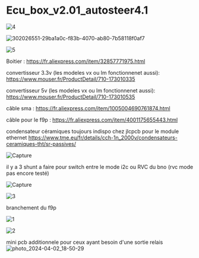 # Ecu_box_v2.01_autosteer4.1

![4](https://github.com/buched/Ecu_box_v2.01_autosteer4.1_ecu/assets/32975584/601ceffb-bad0-4ff2-9267-419880f9cd88)

![302026551-29ba1a0c-f83b-4070-ab80-7b58118f0af7](https://github.com/buched/Ecu_box_v2.01_autosteer4.1_ecu/assets/32975584/be61849b-fca7-4b01-ab53-0c47f7aac068)

![5](https://github.com/buched/Ecu_box_v2.01_autosteer4.1_ecu/assets/32975584/57078d6c-7eee-4add-a4e4-118112b89bd6)

Boitier :
https://fr.aliexpress.com/item/32857771975.html

convertisseur 3.3v (les modeles vx ou lm fonctionnenet aussi): 
https://www.mouser.fr/ProductDetail/710-173010335

convertisseur 5v (les modeles vx ou lm fonctionnenet aussi): 
https://www.mouser.fr/ProductDetail/710-173010535

câble sma :
https://fr.aliexpress.com/item/1005004690761874.html

câble pour le f9p :
https://fr.aliexpress.com/item/4001175655443.html

condensateur céramiques toujours indispo chez jlcpcb pour le module ethernet 
https://www.tme.eu/fr/details/cch-1n_2000v/condensateurs-ceramiques-tht/sr-passives/

![Capture](https://github.com/buched/Ecu_box_v2.01_autosteer4.1_ecu/assets/32975584/3f66ee22-7161-4123-9116-da2f6aa5b637)

il y a 3 shunt a faire pour switch entre le mode i2c ou RVC du bno (rvc mode pas encore testé)

![Capture](https://github.com/buched/Ecu_box_v2.01_autosteer4.1_ecu/assets/32975584/ab552b2e-5fdf-4b62-b678-70731f87bc5f)

![3](https://github.com/buched/Ecu_box_v2.01_autosteer4.1_ecu/assets/32975584/e682ae5f-f75a-4f0d-8315-cf73c056a5c1)


branchement du f9p

![1](https://github.com/buched/Ecu_box_v2.01_autosteer4.1_ecu/assets/32975584/e689c696-0e43-45a9-8f29-4c8d4168ac5c)

![2](https://github.com/buched/Ecu_box_v2.01_autosteer4.1_ecu/assets/32975584/85690cf6-3620-4386-8f42-bbcb54efe160)


mini pcb additionnele pour ceux ayant besoin d'une sortie relais
![photo_2024-04-02_18-50-29](https://github.com/buched/Ecu_box_v2.01_autosteer4.1_ecu/assets/32975584/49fc2de2-048a-42ea-912f-3dd5e917dd23)
